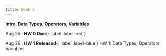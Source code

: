 ```yaml
---
title: Week 2
---
```


**[Intro](https://docs.google.com/presentation/d/1DAMEM6X6DtdpChmecqLdgjwtfyKY0P8HjOKjEyNpw7o/edit?usp=sharing), [Data Types](https://docs.google.com/presentation/d/1-QEQaddz8XzCEkBK5vOTIClNZY07fYf0gDMzHSvYYns/edit?usp=sharing), Operators, Variables**

Aug 25
:  **HW 0 Due**{: .label .label-red }

Aug 26
:  **HW 1 Released**{: .label .label-blue } HW 1: Data Types, Operators, Variables

